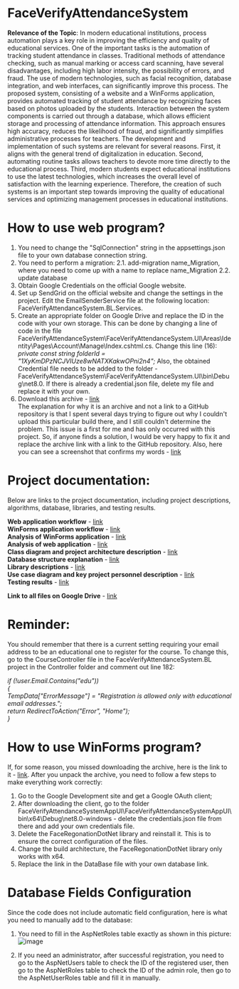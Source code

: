 # **FaceVerifyAttendanceSystem**

**Relevance of the Topic**: In modern educational institutions, process automation plays a key role in improving the efficiency and quality of educational services. One of the important tasks is the automation of tracking student attendance in classes. Traditional methods of attendance checking, such as manual marking or access card scanning, have several disadvantages, including high labor intensity, the possibility of errors, and fraud. The use of modern technologies, such as facial recognition, database integration, and web interfaces, can significantly improve this process.
  The proposed system, consisting of a website and a WinForms application, provides automated tracking of student attendance by recognizing faces based on photos uploaded by the students. Interaction between the system components is carried out through a database, which allows efficient storage and processing of attendance information. This approach ensures high accuracy, reduces the likelihood of fraud, and significantly simplifies administrative processes for teachers.
  The development and implementation of such systems are relevant for several reasons. First, it aligns with the general trend of digitalization in education. Second, automating routine tasks allows teachers to devote more time directly to the educational process. Third, modern students expect educational institutions to use the latest technologies, which increases the overall level of satisfaction with the learning experience. Therefore, the creation of such systems is an important step towards improving the quality of educational services and optimizing management processes in educational institutions.

# **How to use web program?**
1. You need to change the "SqlConnection" string in the appsettings.json file to your own database connection string.
2. You need to perform a migration:
   2.1. add-migration name_Migration, where you need to come up with a name to replace name_Migration
   2.2. update database
3. Obtain Google Credentials on the official Google website.
4. Set up SendGrid on the official website and change the settings in the project. Edit the EmailSenderService file at the following location: FaceVerifyAttendanceSystem.BL.Services.
5. Create an appropriate folder on Google Drive and replace the ID in the code with your own storage. This can be done by changing a line of code in the file FaceVerifyAttendanceSystem\FaceVerifyAttendanceSystem.UI\Areas\Identity\Pages\Account\Manage\Index.cshtml.cs. Change this line (16):  
*private const string folderId = "1XyKmDPzNCJVIUze8wNATXKakwOPni2n4";*
Also, the obtained Credential file needs to be added to the folder - FaceVerifyAttendanceSystem\FaceVerifyAttendanceSystem.UI\bin\Debug\net8.0. If there is already a credential.json file, delete my file and replace it with your own.
7. Download this archive - [link](https://drive.google.com/file/d/1o9TaJCIvYrZ_YTnKnfXQLd-zOoPXYo6K/view?usp=sharing)  
The explanation for why it is an archive and not a link to a GitHub repository is that I spent several days trying to figure out why I couldn't upload this particular build there, and I still couldn't determine the problem. This issue is a first for me and has only occurred with this project. So, if anyone finds a solution, I would be very happy to fix it and replace the archive link with a link to the GitHub repository. Also, here you can see a screenshot that confirms my words - [link](https://drive.google.com/file/d/1GFJjBq82OjMdwCTaAtKyXwfBdOyNrOMe/view?usp=sharing)

# **Project documentation:**
Below are links to the project documentation, including project descriptions, algorithms, database, libraries, and testing results.

**Web application workflow** - [link](https://docs.google.com/document/d/13wmp8NcSBuHHizTNU3T1ifwSVTWXfO4z/edit?usp=sharing&ouid=114473835927882897867&rtpof=true&sd=true)  
**WinForms application workflow** - [link](https://docs.google.com/document/d/1bF6UCdTdVj1qw4g7k_D6TRRzP5alcmQ1/edit?usp=sharing&ouid=114473835927882897867&rtpof=true&sd=true)  
**Analysis of WinForms application** - [link](https://docs.google.com/document/d/1wybygnRZo26Yl7xqTJP_HmApg1RvjIc6/edit?usp=sharing&ouid=114473835927882897867&rtpof=true&sd=true)  
**Analysis of web application** - [link](https://docs.google.com/document/d/1Qsicj0f4ITgAiKRc1G5chrdqZFS6BbSS/edit?usp=sharing&ouid=114473835927882897867&rtpof=true&sd=true)  
**Class diagram and project architecture description** - [link](https://docs.google.com/document/d/1-ppyww5R3LuO6JbfRKehN4Vv_PixEoaP/edit?usp=sharing&ouid=114473835927882897867&rtpof=true&sd=true)  
**Database structure explanation** - [link](https://docs.google.com/document/d/1FiCwQ8PY6cSCZVViyVr3ITN-SpZVSrAS/edit?usp=sharing&ouid=114473835927882897867&rtpof=true&sd=true)  
**Library descriptions** - [link](https://docs.google.com/document/d/1ZtZ3vuzt8qXI34t9XUFwCw24L5vwENLY/edit?usp=sharing&ouid=114473835927882897867&rtpof=true&sd=true)  
**Use case diagram and key project personnel description** - [link](https://docs.google.com/document/d/1AI1atP_r67G3GP_j6FqJp-p_-PnTylv_/edit?usp=sharing&ouid=114473835927882897867&rtpof=true&sd=true)  
**Testing results** - [link](https://docs.google.com/document/d/1EeI3RYesmDeQI0LmAV2Hu_P7h5twgfI8/edit?usp=sharing&ouid=114473835927882897867&rtpof=true&sd=true)  

**Link to all files on Google Drive** - [link](https://drive.google.com/drive/folders/1fB3H4y2l0RvERrGlw-peuuLWIpQS7l1E?usp=sharing)

# **Reminder:**
You should remember that there is a current setting requiring your email address to be an educational one to register for the course. To change this, go to the CourseController file in the FaceVerifyAttendanceSystem.BL project in the Controller folder and comment out line 182:  

*if (!user.Email.Contains("edu"))  
{  
    TempData["ErrorMessage"] = "Registration is allowed only with educational email addresses.";  
    return RedirectToAction("Error", "Home");  
}*  

# **How to use WinForms program?**
If, for some reason, you missed downloading the archive, here is the link to it - [link](https://drive.google.com/file/d/1o9TaJCIvYrZ_YTnKnfXQLd-zOoPXYo6K/view?usp=sharing). After you unpack the archive, you need to follow a few steps to make everything work correctly:
1. Go to the Google Development site and get a Google OAuth client;  
2. After downloading the client, go to the folder FaceVerifyAttendanceSystemAppUI\FaceVerifyAttendanceSystemAppUI\bin\x64\Debug\net8.0-windows - delete the credentials.json file from there and add your own credentials file.  
3. Delete the FaceRegonationDotNet library and reinstall it. This is to ensure the correct configuration of the files.  
4. Change the build architecture, the FaceRegonationDotNet library only works with x64.  
5. Replace the link in the DataBase file with your own database link.

# **Database Fields Configuration**
Since the code does not include automatic field configuration, here is what you need to manually add to the database:

1. You need to fill in the AspNetRoles table exactly as shown in this picture:
![image](https://github.com/OleksandrHutsul/FaceVerifyAttendanceSystem/assets/111017111/6ccd4c06-af19-4b69-ac7a-4d9a99a9d22a)
  
2. If you need an administrator, after successful registration, you need to go to the AspNetUsers table to check the ID of the registered user, then go to the AspNetRoles table to check the ID of the admin role, then go to the AspNetUserRoles table and fill it in manually.
